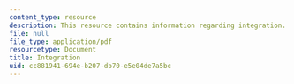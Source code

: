 ```yaml
---
content_type: resource
description: This resource contains information regarding integration.
file: null
file_type: application/pdf
resourcetype: Document
title: Integration
uid: cc881941-694e-b207-db70-e5e04de7a5bc
---
```

